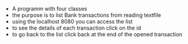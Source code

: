 - A programm with four classes
- the purpose is to list Bank transactions from reading textfile
- using the localhost 8080 you can access the list
- to see the details of each transaction click on the id
- to go back to the list click back at the end of the opened transaction
